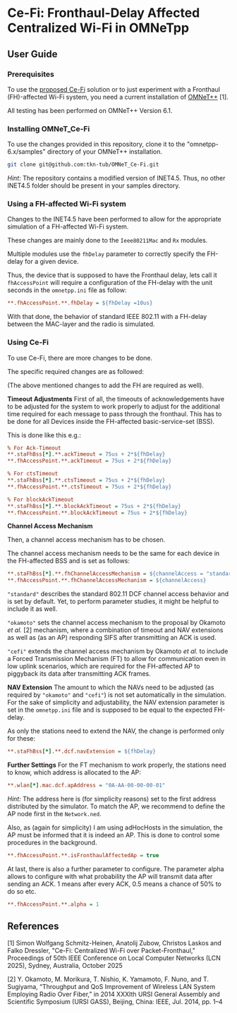 # Ce-Fi: Fronthaul-Delay Affected Centralized Wi-Fi in OMNeTpp

## User Guide

### Prerequisites
To use the [proposed Ce-Fi](https://www.tkn.tu-berlin.de/bib/schmitz-heinen2025ce-fi/schmitz-heinen2025ce-fi.pdf) solution or to just experiment with a Fronthaul (FH)-affected Wi-Fi system, you need a current installation of [OMNeT++](https://omnetpp.org/) [1]. 

All testing has been performed on OMNeT++ Version 6.1.

### Installing OMNeT_Ce-Fi
To use the changes provided in this repository, clone it to the "omnetpp-6.x/samples" directory of your OMNeT++ installation.

```bash
git clone git@github.com:tkn-tub/OMNeT_Ce-Fi.git
```
_Hint:_ The repository contains a modified version of INET4.5. Thus, no other INET4.5 folder should be present in your samples directory.  

### Using a FH-affected Wi-Fi system
Changes to the INET4.5 have been performed to allow for the appropriate simulation of a FH-affected Wi-Fi system. 

These changes are mainly done to the `Ieee80211Mac` and `Rx` modules.

Multiple modules use the `fhDelay` parameter to correctly specify the FH-delay for a given device. 

Thus, the device that is supposed to have the Fronthaul delay, lets call it `fhAccessPoint` will require a configuration of the FH-delay with the unit seconds in the `omnetpp.ini` file as follow: 

```.ini
**.fhAccessPoint.**.fhDelay = ${fhDelay =10us}
```

With that done, the behavior of standard IEEE 802.11 with a FH-delay between the MAC-layer and the radio is simulated. 

### Using Ce-Fi 

To use Ce-Fi, there are more changes to be done. 

The specific required changes are as followed: 

(The above mentioned changes to add the FH are required as well).


**Timeout Adjustments**
First of all, the timeouts of acknowledgements have to be adjusted for the system to work properly to adjust for the additional time required for each message to pass through the fronthaul. This has to be done for all Devices inside the FH-affected basic-service-set (BSS). 

This is done like this e.g.:
``` .ini
% For Ack-Timeout
**.staFhBss[*].**.ackTimeout = 75us + 2*${fhDelay}
**.fhAccessPoint.**.ackTimeout = 75us + 2*${fhDelay}

% For ctsTimeout
**.staFhBss[*].**.ctsTimeout = 75us + 2*${fhDelay}
**.fhAccessPoint.**.ctsTimeout = 75us + 2*${fhDelay}

% For blockAckTimeout
**.staFhBss[*].**.blockAckTimeout = 75us + 2*${fhDelay}
**.fhAccessPoint.**.blockAckTimeout = 75us + 2*${fhDelay}
```

**Channel Access Mechanism**

Then, a channel access mechanism has to be chosen. 

The channel access mechanism needs to be the same for each device in the FH-affected BSS and is set as follows: 

``` .ini
**.staFhBss[*].**.fhChannelAccessMechanism = ${channelAccess = "standard", "cefi", "okamoto"}
**.fhAccessPoint.**.fhChannelAccessMechanism = ${channelAccess}
```

`"standard"` describes the standard 802.11 DCF channel access behavior and is set by default. Yet, to perform parameter studies, it might be helpful to include it as well.

`"okamoto"` sets the channel access mechanism to the proposal by Okamoto *et al.* [2] mechanism, where a combination of timeout and NAV extensions as well as (as an AP) responding SIFS after transmitting an ACK is used.

`"cefi"` extends the channel access mechanism by Okamoto *et al.* to include a Forced Transmission Mechanism (FT) to allow for communication even in low uplink scenarios, which are required for the FH-affected AP to piggyback its data after transmitting ACK frames.

**NAV Extension**
The amount to which the NAVs need to be adjusted (as required by `"okamoto"` and `"cefi"`) is not set automatically in the simulation. For the sake of simplicity and adjustability, the NAV extension parameter is set in the `omnetpp.ini` file and is supposed to be equal to the expected FH-delay.

As only the stations need to extend the NAV, the change is performed only for these:

```.ini
**.staFhBss[*].**.dcf.navExtension = ${fhDelay}
```

**Further Settings**
For the FT mechanism to work properly, the stations need to know, which address is allocated to the AP:
``` .ini
**.wlan[*].mac.dcf.apAddress = "0A-AA-00-00-00-01"
```
*Hint:* The address here is (for simplicity reasons) set to the first address distributed by the simulator. To match the AP, we recommend to define the AP node first in the `Network.ned`.

Also, as (again for simplicity) I am using adHocHosts in the simulation, the AP must be informed that it is indeed an AP. This is done to control some procedures in the background.

```.ini
**.fhAccessPoint.**.isFronthaulAffectedAp = true
```

At last, there is also a further parameter to configure. The parameter alpha allows to configure with what probability the AP will transmit data after sending an ACK. 1 means after every ACK, 0.5 means a chance of 50% to do so etc.

``` .ini 
**.fhAccessPoint.**.alpha = 1
```




## References
[1]  Simon Wolfgang Schmitz-Heinen, Anatolij Zubow, Christos Laskos and Falko Dressler, "Ce-Fi: Centralized Wi-Fi over Packet-Fronthaul," Proceedings of 50th IEEE Conference on Local Computer Networks (LCN 2025), Sydney, Australia, October 2025

[2] Y. Okamoto, M. Morikura, T. Nishio, K. Yamamoto, F. Nuno, and T. Sugiyama, “Throughput and QoS Improvement of Wireless LAN System Employing Radio Over Fiber,” in 2014 XXXIth URSI General Assembly and Scientific Symposium (URSI GASS), Beijing, China: IEEE, Jul. 2014, pp. 1–4
